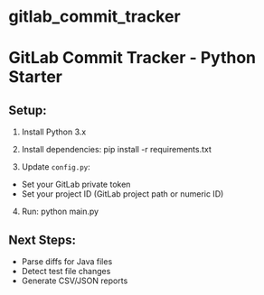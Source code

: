 # gitlab_commit_tracker
# GitLab Commit Tracker - Python Starter

## Setup:

1. Install Python 3.x
2. Install dependencies:
   pip install -r requirements.txt

3. Update `config.py`:
- Set your GitLab private token
- Set your project ID (GitLab project path or numeric ID)

4. Run:
   python main.py

## Next Steps:
- Parse diffs for Java files
- Detect test file changes
- Generate CSV/JSON reports
